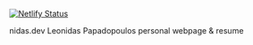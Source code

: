 [![Netlify Status](https://api.netlify.com/api/v1/badges/45b9d45a-3b0e-4422-9e87-9b2ade6b51ec/deploy-status)](https://app.netlify.com/sites/nidas/deploys)










nidas.dev
Leonidas Papadopoulos personal webpage & resume